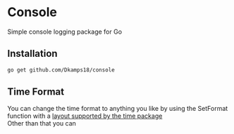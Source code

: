 # Console
Simple console logging package for Go

## Installation
```sh
go get github.com/Dkamps18/console
```

## Time Format
You can change the time format to anything you like by using the SetFormat function with a [layout supported by the time package](https://pkg.go.dev/time#Layout)  
Other than that you can 